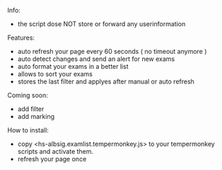 Info:
 - the script dose NOT store or forward any userinformation


Features:
  
 - auto refresh your page every 60 seconds ( no timeout anymore )
 - auto detect changes and send an alert for new exams
 - auto format your exams in a better list
 - allows to sort your exams 
 - stores the last filter and applyes after manual or auto refresh


Coming soon:

 - add filter
 - add marking


How to install:

 - copy <hs-albsig.examlist.tempermonkey.js> to your tempermonkey scripts and activate them.
 - refresh your page once
